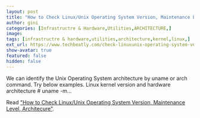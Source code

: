 ```yaml
---
layout: post
title: "How to Check Linux/Unix Operating System Version, Maintenance Level, Architecure"
author: gini
categories: [Infrastructre & Hardware,Utilities,ARCHITECTURE,]
image: 
tags: [infrastructre & hardware,utilities,architecture,kernel,linux,]
ext_url: https://www.techbeatly.com/check-linuxunix-operating-system-versionmaintenance-levelarchitecure/
show-avatar: true
featured: false
hidden: false
---
```


We can identify the Unix Operating System architecture by uname or arch command. Try below examples. Linux kernel version and hardware architecture # uname -m...

Read ["How to Check Linux/Unix Operating System Version, Maintenance Level, Architecure"](https://www.techbeatly.com/check-linuxunix-operating-system-versionmaintenance-levelarchitecure/).